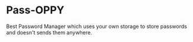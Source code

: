 # Pass-OPPY
Best Password Manager which uses your own storage to store passwords and doesn't sends them anywhere.
